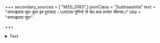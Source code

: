 +++
secondary_sources = [ "MSS_0183",]
jsonClass = "Subhaashita"
text = "अगाधहृदया भूपाः कूपा इव दुरासदाः।  \nघटका गुणिनो नो चेत् कथं लभ्येत जीवनम्॥"
title = "अगाधहृदया भूपाः"

+++

<details><summary>Text</summary>

अगाधहृदया भूपाः कूपा इव दुरासदाः।  
घटका गुणिनो नो चेत् कथं लभ्येत जीवनम्॥
</details>
